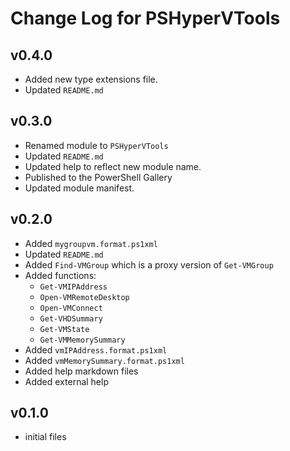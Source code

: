 # Change Log for PSHyperVTools

## v0.4.0

+ Added new type extensions file.
+ Updated `README.md`

## v0.3.0

+ Renamed module to `PSHyperVTools`
+ Updated `README.md`
+ Updated help to reflect new module name.
+ Published to the PowerShell Gallery
+ Updated module manifest.

## v0.2.0

+ Added `mygroupvm.format.ps1xml`
+ Updated `README.md`
+ Added `Find-VMGroup` which is a proxy version of `Get-VMGroup`
+ Added functions:
  + `Get-VMIPAddress`
  + `Open-VMRemoteDesktop`
  + `Open-VMConnect`
  + `Get-VHDSummary`
  + `Get-VMState`
  + `Get-VMMemorySummary`
+ Added `vmIPAddress.format.ps1xml`
+ Added `vmMemorySummary.format.ps1xml`
+ Added help markdown files
+ Added external help

## v0.1.0

+ initial files
